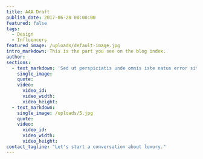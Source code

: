 ```yaml
---
title: AAA Draft
publish_date: 2017-06-28 00:00:00
featured: false
tags:
  - Design
  - Influencers
featured_image: /uploads/default-image.jpg
intro_markdown: This is the part you see on the blog index.
author:
sections:
  - text_markdown: 'Sed ut perspiciatis unde omnis iste natus error sit voluptatem accusantium doloremque laudantium, totam rem aperiam, eaque ipsa quae ab illo inventore veritatis et quasi architecto beatae vitae dicta sunt explicabo. Nemo enim ipsam voluptatem quia voluptas sit aspernatur aut odit aut fugit, sed quia consequuntur magni dolores eos qui ratione voluptatem sequi nesciunt. Neque porro quisquam est, qui dolorem ipsum quia dolor sit amet, consectetur, adipisci velit, sed quia non numquam eius modi tempora incidunt ut labore et dolore magnam aliquam quaerat voluptatem. Ut enim ad minima veniam, quis nostrum exercitationem ullam corporis suscipit laboriosam, nisi ut aliquid ex ea commodi consequatur? Quis autem vel eum iure reprehenderit qui in ea voluptate velit esse quam nihil molestiae consequatur, vel illum qui dolorem eum fugiat quo voluptas nulla pariatur.'
    single_image:
    quote:
    video:
      video_id:
      video_width:
      video_height:
  - text_markdown:
    single_image: /uploads/5.jpg
    quote:
    video:
      video_id:
      video_width:
      video_height:
contact_tagline: "Let's start a conversation about luxury."
---
```



